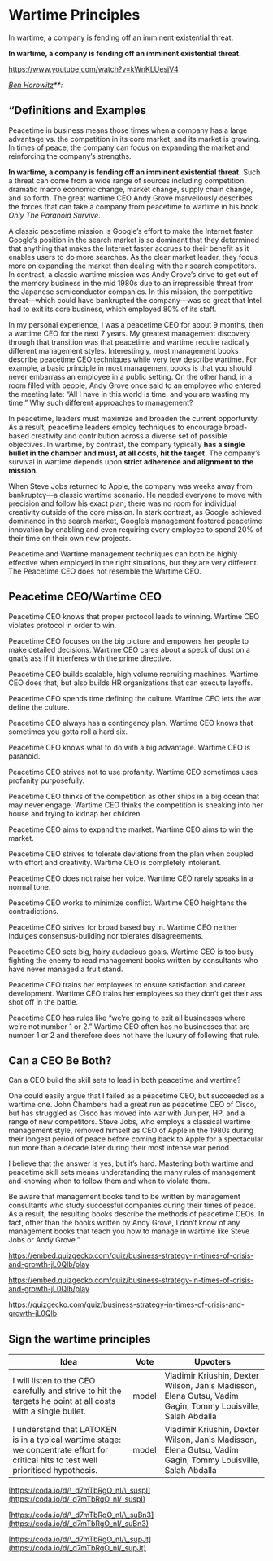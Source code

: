 # Wartime Principles

In wartime, a company is fending off an imminent existential threat.

**In wartime, a company is fending off an imminent existential threat.**

https://www.youtube.com/watch?v=kWnKLUesjV4

_[Ben Horowitz](https://a16z.com/2011/04/14/peacetime-ceowartime-ceo-2/)\*\*:_

## **“Definitions and Examples**

Peacetime in business means those times when a company has a large advantage vs. the competition in its core market, and its market is growing. In times of peace, the company can focus on expanding the market and reinforcing the company’s strengths.

**In wartime, a company is fending off an imminent existential threat.** Such a threat can come from a wide range of sources including competition, dramatic macro economic change, market change, supply chain change, and so forth. The great wartime CEO Andy Grove marvellously describes the forces that can take a company from peacetime to wartime in his book _Only The Paranoid Survive_.

A classic peacetime mission is Google’s effort to make the Internet faster. Google’s position in the search market is so dominant that they determined that anything that makes the Internet faster accrues to their benefit as it enables users to do more searches. As the clear market leader, they focus more on expanding the market than dealing with their search competitors. In contrast, a classic wartime mission was Andy Grove’s drive to get out of the memory business in the mid 1980s due to an irrepressible threat from the Japanese semiconductor companies. In this mission, the competitive threat—which could have bankrupted the company—was so great that Intel had to exit its core business, which employed 80% of its staff.

In my personal experience, I was a peacetime CEO for about 9 months, then a wartime CEO for the next 7 years. My greatest management discovery through that transition was that peacetime and wartime require radically different management styles. Interestingly, most management books describe peacetime CEO techniques while very few describe wartime. For example, a basic principle in most management books is that you should never embarrass an employee in a public setting. On the other hand, in a room filled with people, Andy Grove once said to an employee who entered the meeting late: “All I have in this world is time, and you are wasting my time.” Why such different approaches to management?

In peacetime, leaders must maximize and broaden the current opportunity. As a result, peacetime leaders employ techniques to encourage broad-based creativity and contribution across a diverse set of possible objectives. In wartime, by contrast, the company typically **has a single bullet in the chamber and must, at all costs, hit the target.** The company’s survival in wartime depends upon **strict adherence and alignment to the mission.**

When Steve Jobs returned to Apple, the company was weeks away from bankruptcy—a classic wartime scenario. He needed everyone to move with precision and follow his exact plan; there was no room for individual creativity outside of the core mission. In stark contrast, as Google achieved dominance in the search market, Google’s management fostered peacetime innovation by enabling and even requiring every employee to spend 20% of their time on their own new projects.

Peacetime and Wartime management techniques can both be highly effective when employed in the right situations, but they are very different. The Peacetime CEO does not resemble the Wartime CEO.

## **Peacetime CEO/Wartime CEO**

Peacetime CEO knows that proper protocol leads to winning. Wartime CEO violates protocol in order to win.

Peacetime CEO focuses on the big picture and empowers her people to make detailed decisions. Wartime CEO cares about a speck of dust on a gnat’s ass if it interferes with the prime directive.

Peacetime CEO builds scalable, high volume recruiting machines. Wartime CEO does that, but also builds HR organizations that can execute layoffs.

Peacetime CEO spends time defining the culture. Wartime CEO lets the war define the culture.

Peacetime CEO always has a contingency plan. Wartime CEO knows that sometimes you gotta roll a hard six.

Peacetime CEO knows what to do with a big advantage. Wartime CEO is paranoid.

Peacetime CEO strives not to use profanity. Wartime CEO sometimes uses profanity purposefully.

Peacetime CEO thinks of the competition as other ships in a big ocean that may never engage. Wartime CEO thinks the competition is sneaking into her house and trying to kidnap her children.

Peacetime CEO aims to expand the market. Wartime CEO aims to win the market.

Peacetime CEO strives to tolerate deviations from the plan when coupled with effort and creativity. Wartime CEO is completely intolerant.

Peacetime CEO does not raise her voice. Wartime CEO rarely speaks in a normal tone.

Peacetime CEO works to minimize conflict. Wartime CEO heightens the contradictions.

Peacetime CEO strives for broad based buy in. Wartime CEO neither indulges consensus-building nor tolerates disagreements.

Peacetime CEO sets big, hairy audacious goals. Wartime CEO is too busy fighting the enemy to read management books written by consultants who have never managed a fruit stand.

Peacetime CEO trains her employees to ensure satisfaction and career development. Wartime CEO trains her employees so they don’t get their ass shot off in the battle.

Peacetime CEO has rules like “we’re going to exit all businesses where we’re not number 1 or 2.” Wartime CEO often has no businesses that are number 1 or 2 and therefore does not have the luxury of following that rule.

## **Can a CEO Be Both?**

Can a CEO build the skill sets to lead in both peacetime and wartime?

One could easily argue that I failed as a peacetime CEO, but succeeded as a wartime one. John Chambers had a great run as peacetime CEO of Cisco, but has struggled as Cisco has moved into war with Juniper, HP, and a range of new competitors. Steve Jobs, who employs a classical wartime management style, removed himself as CEO of Apple in the 1980s during their longest period of peace before coming back to Apple for a spectacular run more than a decade later during their most intense war period.

I believe that the answer is yes, but it’s hard. Mastering both wartime and peacetime skill sets means understanding the many rules of management and knowing when to follow them and when to violate them.

Be aware that management books tend to be written by management consultants who study successful companies during their times of peace. As a result, the resulting books describe the methods of peacetime CEOs. In fact, other than the books written by Andy Grove, I don’t know of any management books that teach you how to manage in wartime like Steve Jobs or Andy Grove.”

https://embed.quizgecko.com/quiz/business-strategy-in-times-of-crisis-and-growth-jL0Qlb/play

https://embed.quizgecko.com/quiz/business-strategy-in-times-of-crisis-and-growth-jL0Qlb/play

https://quizgecko.com/quiz/business-strategy-in-times-of-crisis-and-growth-jL0Qlb

## Sign the wartime principles

| Idea                                                                                                                                  | Vote  | Upvoters                                                                                                    |
| ------------------------------------------------------------------------------------------------------------------------------------- | ----- | ----------------------------------------------------------------------------------------------------------- |
| I will listen to the CEO carefully and strive to hit the targets he point at all costs with a single bullet.                          | model | Vladimir Kriushin, Dexter Wilson, Janis Madisson, Elena Gutsu, Vadim Gagin, Tommy Louisville, Salah Abdalla |
| I understand that LATOKEN is in a typical wartime stage: we concentrate effort for critical hits to test well prioritised hypothesis. | model | Vladimir Kriushin, Dexter Wilson, Janis Madisson, Elena Gutsu, Vadim Gagin, Tommy Louisville, Salah Abdalla |

[https://coda.io/d/\_d7mTbRgO_nI/\_suspI](https://coda.io/d/_d7mTbRgO_nI/_suspI)

[https://coda.io/d/\_d7mTbRgO_nI/\_suBn3](https://coda.io/d/_d7mTbRgO_nI/_suBn3)

[https://coda.io/d/\_d7mTbRgO_nI/\_supJt](https://coda.io/d/_d7mTbRgO_nI/_supJt)
